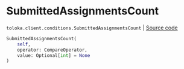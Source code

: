 # SubmittedAssignmentsCount
`toloka.client.conditions.SubmittedAssignmentsCount` | [Source code](https://github.com/Toloka/toloka-kit/blob/v1.1.1/src/client/conditions.py#L329)

```python
SubmittedAssignmentsCount(
    self,
    operator: CompareOperator,
    value: Optional[int] = None
)
```

